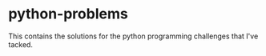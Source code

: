 # python-problems
This contains the solutions for the python programming challenges that I've tacked.
